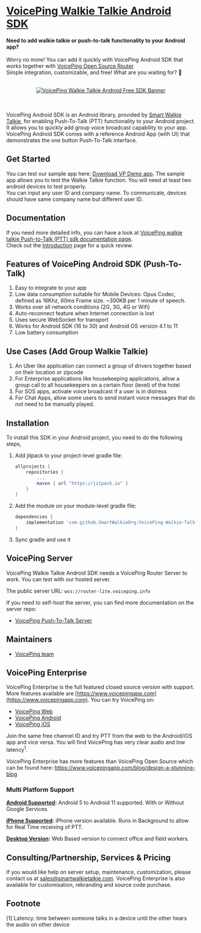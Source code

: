 # [VoicePing Walkie Talkie Android SDK](https://github.com/SmartWalkieOrg/VoicePing-Walkie-Talkie-AndroidSDK)

<strong>Need to add walkie talkie or push-to-talk functionality to your Android app?</strong>
<br /><br />
Worry no more! You can add it quickly with VoicePing Android SDK that works together with [VoicePing Open Source Router](#voiceping-router).
<br />
Simple integration, customizable, and free! What are you waiting for? 🎉

<br />  
<center><a href="https://www.voicepingapp.com" target="_blank"><img alt="VoicePing Walkie Talkie Android Free SDK Banner" src="https://i.ibb.co/9pKKf4J/Group-2.png" title="VoicePing Walkie Talkie Android Free SDK Banner" /></a></center>
<br /><br />

VoicePing Android SDK is an Android library, provided by
[Smart Walkie Talkie](http://www.smartwalkie.com), for enabling Push-To-Talk (PTT) functionality to
your Android project. It allows you to quickly add group voice broadcast capability to your app. VoicePing Android SDK comes with a reference Android App (with UI) that demonstrates the one button Push-To-Talk interface.

## Get Started

You can test our sample app here: [Download VP Demo app](https://github.com/SmartWalkieOrg/VoicePingAndroidSDK/releases). The sample app allows you to test the Walkie Talkie function. You will need at least two android devices to test properly.  
You can input any user ID and company name. To communicate, devices should have same company name but different user ID.

## Documentation

If you need more detailed info, you can have a look at [VoicePing walkie talkie Push-to-Talk (PTT) sdk documentation page](https://opensource.voiceping.info).  
Check out the [Introduction](https://opensource.voiceping.info/docs/introduction) page for a quick review.

## Features of VoicePing Android SDK (Push-To-Talk)

1. Easy to integrate to your app
2. Low data consumption suitable for Mobile Devices: Opus Codec, defined as 16Khz, 60ms Frame size. ~300KB per 1 minute of speech.
3. Works over all network conditions (2G, 3G, 4G or Wifi)
4. Auto-reconnect feature when Internet connection is lost
5. Uses secure WebSocket for transport
6. Works for Android SDK (16 to 30) and Android OS version 4.1 to 11
7. Low battery consumption

## Use Cases (Add Group Walkie Talkie)

1. An Uber like application can connect a group of drivers together based on their location or zipcode
2. For Enterprise applications like housekeeping applications, allow a group call to all housekeepers on a certain floor (level) of the hotel
3. For SOS apps, activate voice broadcast if a user is in distress
4. For Chat Apps, allow some users to send instant voice messages that do not need to be manually played.

## Installation

To install this SDK in your Android project, you need to do the following steps,

1. Add jitpack to your project-level gradle file:

    ```groovy
    allprojects {
        repositories {
            ...
            maven { url "https://jitpack.io" }
        }
    }
    ```

2. Add the module on your module-level gradle file:

    ```groovy
    dependencies {
        implementation 'com.github.SmartWalkieOrg:VoicePing-Walkie-Talkie-AndroidSDK:1.0'
    }
    ```

3. Sync gradle and use it

<div name="voiceping-router"></div>

## VoicePing Server
VoicePing Walkie Talkie Android SDK needs a VoicePing Router Server to work. You can test with our hosted server.

The public server URL: `wss://router-lite.voiceping.info`

If you need to self-host the server, you can find more documentation on the server repo:

* [VoicePing Push-To-Talk Server](https://github.com/SmartWalkieOrg/voiceping-router)

## Maintainers

* [VoicePing team](https://www.voicepingapp.com/)

## VoicePing Enterprise

VoicePing Enterprise is the full featured closed source version with support. More features available are [https://www.voicepingapp.com](https://www.voicepingapp.com). You can try VoicePing on:

* [VoicePing Web](https://web.voiceoverping.net/)
* [VoicePing Android](https://play.google.com/store/apps/details?id=com.media2359.voiceping.store)
* [VoicePing iOS](https://itunes.apple.com/us/app/voiceping/id1249953303?ls=1&mt=8)

Join the same free channel ID and try PTT from the web to the Android/iOS app and vice versa. You will find VoicePing has very clear audio and low latency<sup>1</sup>.

VoicePing Enterprise has more features than VoicePing Open Source which can be found here: https://www.voicepingapp.com/blog/design-a-stunning-blog


### Multi Platform Support

**[Android Supported](https://play.google.com/store/apps/details?id=com.media2359.voiceping.store):** Android 5 to Android 11 supported. With or Without Google Services.

**[iPhone Supported](https://itunes.apple.com/us/app/voiceping/id1249953303?ls=1&mt=8):** iPhone version available. Runs in Background to allow for Real Time receiving of PTT.

**[Desktop Version](https://www.voicepingapp.com/blog/voiceping-desktop-web-ptt):** Web Based version to connect office and field workers.


## Consulting/Partnership, Services & Pricing  

If you would like help on server setup, maintenance, customization, please contact us at sales@smartwalkietalkie.com. VoicePing Enterprise is also available for customisation, rebranding and source code purchase. 

## Footnote

[1] Latency: time between someone talks in a device until the other hears the audio on other device
